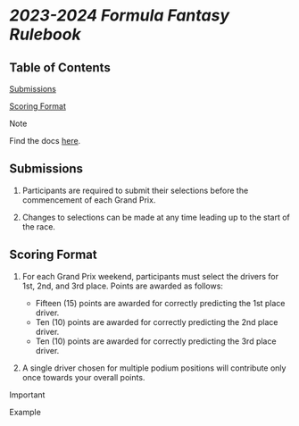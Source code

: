 
#  _2023-2024 Formula Fantasy Rulebook_

  
## Table of Contents

[Submissions](#submissions)

[Scoring Format](#scoring-format)

> [!NOTE]
> Find the docs [here](http://example.com/).

## Submissions

1) Participants are required to submit their selections before the commencement of each Grand Prix.<br>

2) Changes to selections can be made at any time leading up to the start of the race.

## Scoring Format

1) For each Grand Prix weekend, participants must select the drivers for 1st, 2nd, and 3rd place. Points are awarded as follows:
	- Fifteen (15) points are awarded for correctly predicting the 1st place driver.
	- Ten (10) points are awarded for correctly predicting the 2nd place driver.
	- Ten (10) points are awarded for correctly predicting the 3rd place driver.

2) A single driver chosen for multiple podium positions will contribute only once towards your overall points.

> [!IMPORTANT]
> Example 
